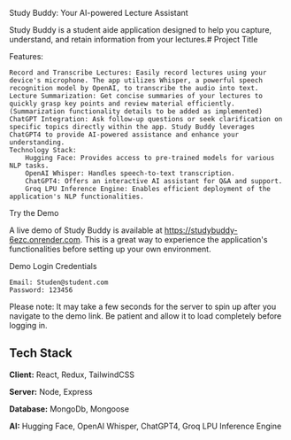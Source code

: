 
Study Buddy: Your AI-powered Lecture Assistant

Study Buddy is a student aide application designed to help you capture, understand, and retain information from your lectures.# Project Title




Features:

    Record and Transcribe Lectures: Easily record lectures using your device's microphone. The app utilizes Whisper, a powerful speech recognition model by OpenAI, to transcribe the audio into text.
    Lecture Summarization: Get concise summaries of your lectures to quickly grasp key points and review material efficiently. (Summarization functionality details to be added as implemented)
    ChatGPT Integration: Ask follow-up questions or seek clarification on specific topics directly within the app. Study Buddy leverages ChatGPT4 to provide AI-powered assistance and enhance your understanding.
    Technology Stack:
        Hugging Face: Provides access to pre-trained models for various NLP tasks.
        OpenAI Whisper: Handles speech-to-text transcription.
        ChatGPT4: Offers an interactive AI assistant for Q&A and support.
        Groq LPU Inference Engine: Enables efficient deployment of the application's NLP functionalities.


Try the Demo

A live demo of Study Buddy is available at https://studybuddy-6ezc.onrender.com. This is a great way to experience the application's functionalities before setting up your own environment.

Demo Login Credentials

    Email: Studen@student.com
    Password: 123456

Please note: It may take a few seconds for the server to spin up after you navigate to the demo link. Be patient and allow it to load completely before logging in.


## Tech Stack

**Client:** React, Redux, TailwindCSS

**Server:** Node, Express

**Database:** MongoDb, Mongoose

**AI:** Hugging Face, OpenAI Whisper, ChatGPT4, Groq LPU Inference Engine

